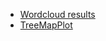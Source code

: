  * [Wordcloud results](https://matthew-hoctor.github.io/qualitative/visualizations#Results)
 * [TreeMapPlot](https://matthew-hoctor.github.io/qualitative/visualizations#Treemapplot)
